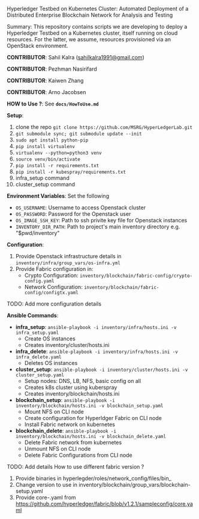 Hyperledger Testbed on Kubernetes Cluster: Automated Deployment of a Distributed Enterprise Blockchain Network for Analysis and Testing


Summary: This repository contains scripts we are developing to deploy a Hyperledger Testbed on a Kubernetes cluster, itself running on cloud resources. For the latter, we assume, resources provisioned via an OpenStack environment.

**CONTRIBUTOR**: Sahil Kalra (sahilkalra1991@gmail.com)

**CONTRIBUTOR**: Pezhman Nasirifard 

**CONTRIBUTOR**: Kaiwen Zhang 

**CONTRIBUTOR**: Arno Jacobsen


**HOW to Use ?**: See **`docs/HowToUse.md`**


**Setup**:
1. clone the repo `git clone https://github.com/MSRG/HyperLedgerLab.git`
2. `git submodule sync; git submodule update --init`
2. `sudo apt install python-pip`
2. `pip install virtualenv`
2. `virtualenv --python=python3 venv`
3. `source venv/bin/activate`
4. `pip install -r requirements.txt`
5. `pip install -r kubespray/requirements.txt`
6. infra_setup command
7. cluster_setup command


**Environment Variables**: Set the following
* `OS_USERNAME`: Username to access Openstack cluster
* `OS_PASSWORD`: Password for the Openstack user 
* `OS_IMAGE_SSH_KEY`: Path to ssh privite key file for Openstack instances
* `INVENTORY_DIR_PATH`: Path to project's main inventory directory e.g. "$pwd/inventory"


**Configuration**:
1. Provide Openstack infrastructure details in `inventory/infra/group_vars/os-infra.yml`
2. Provide Fabric configuration in:
    * Crypto Configuration: `inventory/blockchain/fabric-config/crypto-config.yaml`
    * Network Configuration: `inventory/blockchain/fabric-config/configtx.yaml`


TODO: Add more configuration details


**Ansible Commands**:
  * **infra_setup**: `ansible-playbook -i inventory/infra/hosts.ini -v infra_setup.yaml`
    * Create OS instances
    * Creates inventory/cluster/hosts.ini
  * **infra_delete**: `ansible-playbook -i inventory/infra/hosts.ini -v infra_delete.yaml`
    * Deletes OS instances
  * **cluster_setup**: `ansible-playbook -i inventory/cluster/hosts.ini -v cluster_setup.yaml `
    * Setup nodes: DNS, LB, NFS, basic config on all
    * Creates k8s cluster using kuberspray
    * Creates inventory/blockchain/hosts.ini
  * **blockchain_setup**: `ansible-playbook -i inventory/blockchain/hosts.ini -v blockchain_setup.yaml `
    * Mount NFS on CLI node
    * Create configuration for Hyperldger Fabric on CLI node
    * Install Fabric network on kubernetes
  * **blockchain_delete**: `ansible-playbook -i inventory/blockchain/hosts.ini -v blockchain_delete.yaml `
    * Delete Fabric network from kubernetes
    * Unmount NFS on CLI node
    * Delete Fabric Configurations from CLI node

TODO: Add details How to use different fabric version ?
1. Provide binaries in hyperlegder/roles/network_config/files/bin_<version>
2. Change version to use in inventory/blockchain/group_vars/blockchain-setup.yaml
3. Provide core-<version>.yaml from https://github.com/hyperledger/fabric/blob/v1.2.1/sampleconfig/core.yaml
